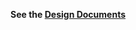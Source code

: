 **See the [Design Documents][1]**

[1]: https://vitiral.github.io/rust-embedded-design/#artifacts/REQ-PURPOSE
